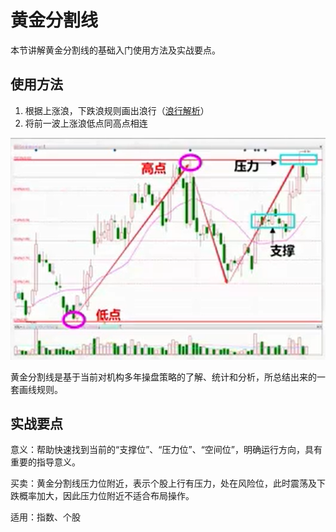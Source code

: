 # 黄金分割线

本节讲解黄金分割线的基础入门使用方法及实战要点。

## 使用方法

1. 根据上涨浪，下跌浪规则画出浪行（[浪行解析](pr1.md)）
2. 将前一波上涨浪低点同高点相连

![黄金分割线](img/pr8_goldline.png)

黄金分割线是基于当前对机构多年操盘策略的了解、统计和分析，所总结出来的一套画线规则。

## 实战要点

意义：帮助快速找到当前的“支撑位”、“压力位”、“空间位”，明确运行方向，具有重要的指导意义。

买卖：黄金分割线压力位附近，表示个股上行有压力，处在风险位，此时震荡及下跌概率加大，因此压力位附近不适合布局操作。

适用：指数、个股
